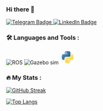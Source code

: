 ### Hi there 👋

<div id="badges">
  <a href="https://t.me/vladushked">
    <img src="https://img.shields.io/badge/Telegram-2CA5E0?style=for-the-badge&logo=telegram&logoColor=white" alt="Telegram Badge"/>
  </a>
  <a href="https://www.linkedin.com/in/vladushked/">
    <img src="https://img.shields.io/badge/LinkedIn-blue?style=for-the-badge&logo=linkedin&logoColor=white" alt="LinkedIn Badge"/>
  </a>
</div>


### :hammer_and_wrench: Languages and Tools :

<div>
  <img src="https://avatars.githubusercontent.com/u/547448?s=200&v=4" title="ROS" **alt="ROS" height="40"/>
  <img src="https://gazebosim.org/assets/images/gazebo_horz_pos_topbar.svg" title="Gazebo sim" **alt="Gazebo sim" height="40"/>
  <img src="https://github.com/devicons/devicon/blob/1119b9f84c0290e0f0b38982099a2bd027a48bf1/icons/python/python-original.svg" title="python" **alt="python" height="40"/>
</div>

### :fire: My Stats :

[![GitHub Streak](http://github-readme-streak-stats.herokuapp.com?user=vladushked&theme=tokyonight&date_format=M%20j%5B%2C%20Y%5D)](https://git.io/streak-stats)

[![Top Langs](https://github-readme-stats.vercel.app/api/top-langs/?username=vladushked&layout=compact&theme=tokyonight)](https://github.com/anuraghazra/github-readme-stats)
